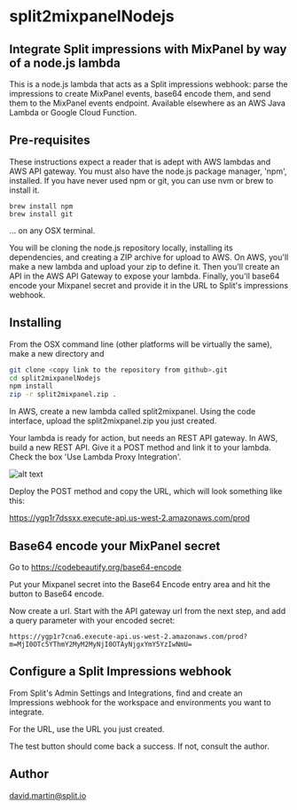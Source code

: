 # split2mixpanelNodejs

## Integrate Split impressions with MixPanel by way of a node.js lambda

This is a node.js lambda that acts as a Split impressions webhook: parse the impressions to create MixPanel events, base64 encode them, and send them to the MixPanel events endpoint. Available elsewhere as an AWS Java Lambda or Google Cloud Function.

## Pre-requisites

These instructions expect a reader that is adept with AWS lambdas and AWS API gateway. You must also have the node.js package manager, 'npm', installed.  If you have never used npm or git, you can use nvm or brew to install it.

```
brew install npm
brew install git
```
... on any OSX terminal.

You will be cloning the node.js repository locally, installing its dependencies, and creating a ZIP archive for upload to AWS.  On AWS, you'll make a new lambda and upload your zip to define it.  Then you'll create an API in the AWS API Gateway to expose your lambda.  Finally, you'll base64 encode your Mixpanel secret and provide it in the URL to Split's impressions webhook.

## Installing

From the OSX command line (other platforms will be virtually the same), make a new directory and 

```bash
git clone <copy link to the repository from github>.git
cd split2mixpanelNodejs
npm install 
zip -r split2mixpanel.zip .
```

In AWS, create a new lambda called split2mixpanel.  Using the code interface, upload the split2mixpanel.zip you just created.

Your lambda is ready for action, but needs an REST API gateway.  In AWS, build a new REST API.  Give it a POST method and link it to your lambda.  Check the box 'Use Lambda Proxy Integration'.

![alt text](http://www.cortazar-split.com/lambda_proxy.png)

Deploy the POST method and copy the URL, which will look something like this:

https://ygp1r7dssxx.execute-api.us-west-2.amazonaws.com/prod
 
## Base64 encode your MixPanel secret

Go to https://codebeautify.org/base64-encode

Put your Mixpanel secret into the Base64 Encode entry area and hit the button to Base64 encode.

Now create a url.  Start with the API gateway url from the next step, and add a query parameter with your encoded secret:

```
https://ygp1r7cna6.execute-api.us-west-2.amazonaws.com/prod?m=MjI0OTc5YThmY2MyM2MyNjI0OTAyNjgxYmY5YzIwNmU=
```

## Configure a Split Impressions webhook

From Split's Admin Settings and Integrations, find and create an Impressions webhook for the workspace and environments you want to integrate.

For the URL, use the URL you just created.

The test button should come back a success.  If not, consult the author.

## Author

david.martin@split.io

